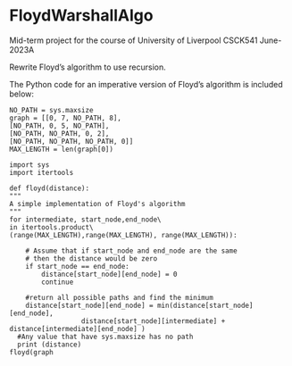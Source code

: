# FloydWarshallAlgo
Mid-term project for the course of University of Liverpool CSCK541 June-2023A

Rewrite Floyd’s algorithm to use recursion.

The Python code for an imperative version of Floyd’s algorithm is included below:

    NO_PATH = sys.maxsize
    graph = [[0, 7, NO_PATH, 8],
    [NO_PATH, 0, 5, NO_PATH],
    [NO_PATH, NO_PATH, 0, 2],
    [NO_PATH, NO_PATH, NO_PATH, 0]]
    MAX_LENGTH = len(graph[0])

    import sys
    import itertools

    def floyd(distance):
    """
    A simple implementation of Floyd's algorithm
    """
    for intermediate, start_node,end_node\
    in itertools.product\
    (range(MAX_LENGTH),range(MAX_LENGTH), range(MAX_LENGTH)):
      
        # Assume that if start_node and end_node are the same
        # then the distance would be zero
        if start_node == end_node:
            distance[start_node][end_node] = 0
            continue

        #return all possible paths and find the minimum
        distance[start_node][end_node] = min(distance[start_node][end_node],
                      distance[start_node][intermediate] + distance[intermediate][end_node] )
      #Any value that have sys.maxsize has no path
      print (distance)
    floyd(graph

